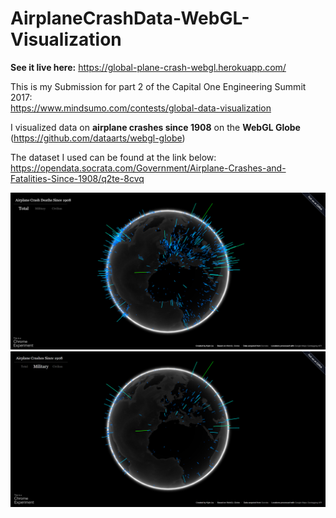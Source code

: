 # AirplaneCrashData-WebGL-Visualization
**See it live here:** https://global-plane-crash-webgl.herokuapp.com/

This is my Submission for part 2 of the Capital One Engineering Summit 2017:   
https://www.mindsumo.com/contests/global-data-visualization
                               
I visualized data on **airplane crashes since 1908** on the **WebGL Globe** (https://github.com/dataarts/webgl-globe)

The dataset I used can be found at the link below:   
https://opendata.socrata.com/Government/Airplane-Crashes-and-Fatalities-Since-1908/q2te-8cvq

![Alt text](/sample.PNG "Screenshot")
![Alt text](/sampleM.PNG "Screenshot")


